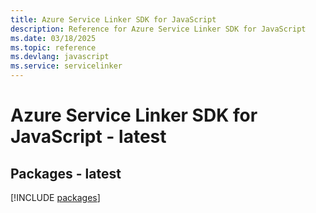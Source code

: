 ```yaml
---
title: Azure Service Linker SDK for JavaScript
description: Reference for Azure Service Linker SDK for JavaScript
ms.date: 03/18/2025
ms.topic: reference
ms.devlang: javascript
ms.service: servicelinker
---
```

# Azure Service Linker SDK for JavaScript - latest
## Packages - latest
[!INCLUDE [packages](service-linker-index.md)]